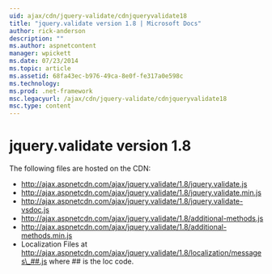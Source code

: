 ```yaml
---
uid: ajax/cdn/jquery-validate/cdnjqueryvalidate18
title: "jquery.validate version 1.8 | Microsoft Docs"
author: rick-anderson
description: ""
ms.author: aspnetcontent
manager: wpickett
ms.date: 07/23/2014
ms.topic: article
ms.assetid: 68fa43ec-b976-49ca-8e0f-fe317a0e598c
ms.technology: 
ms.prod: .net-framework
msc.legacyurl: /ajax/cdn/jquery-validate/cdnjqueryvalidate18
msc.type: content
---
```

jquery.validate version 1.8
====================
The following files are hosted on the CDN:

- http://ajax.aspnetcdn.com/ajax/jquery.validate/1.8/jquery.validate.js
- http://ajax.aspnetcdn.com/ajax/jquery.validate/1.8/jquery.validate.min.js
- http://ajax.aspnetcdn.com/ajax/jquery.validate/1.8/jquery.validate-vsdoc.js
- http://ajax.aspnetcdn.com/ajax/jquery.validate/1.8/additional-methods.js
- http://ajax.aspnetcdn.com/ajax/jquery.validate/1.8/additional-methods.min.js
- Localization Files at http://ajax.aspnetcdn.com/ajax/jquery.validate/1.8/localization/messages\_##.js where ## is the loc code.